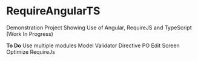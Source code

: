 # RequireAngularTS
Demonstration Project Showing Use of Angular, RequireJS and TypeScript   (Work In Progress)

**To Do**
Use multiple modules
Model Validator Directive
PO Edit Screen
Optimize RequireJs
